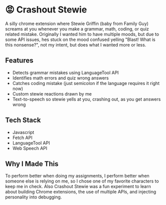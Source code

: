 # 😡 Crashout Stewie

A silly chrome extension where Stewie Griffin (baby from Family Guy) screams at you whenever you make a grammar, math, coding, or quiz related mistake. 
Originally I wanted him to have multiple moods, but due to some API issues, hes stuck on the mood confused yelling "Blast! What is this nonsense?", not my intent, but does what I wanted more or less. 

## Features 
- Detects grammar mistakes using LanguageTool API
- Identifies math errors and quiz wrong answers
- Catches coding mistake (just semicolon if the language requires it right now)
- Custom stewie reactions drawn by me
- Text-to-speech so stewie yells at you, crashing out, as you get answers wrong

## Tech Stack
- Javascript
- Fetch API
- LanguageTool API
- Web Speech API

## Why I Made This 
To perform better when doing my assignments, I perform better when someone else is relying on me, so I chose one of my favorite characters to keep me in check. 
Also Crashout Stewie was a fun experiment to learn about building Chrome extensions, the use of multiple APIs, and injecting personality into debugging. 
